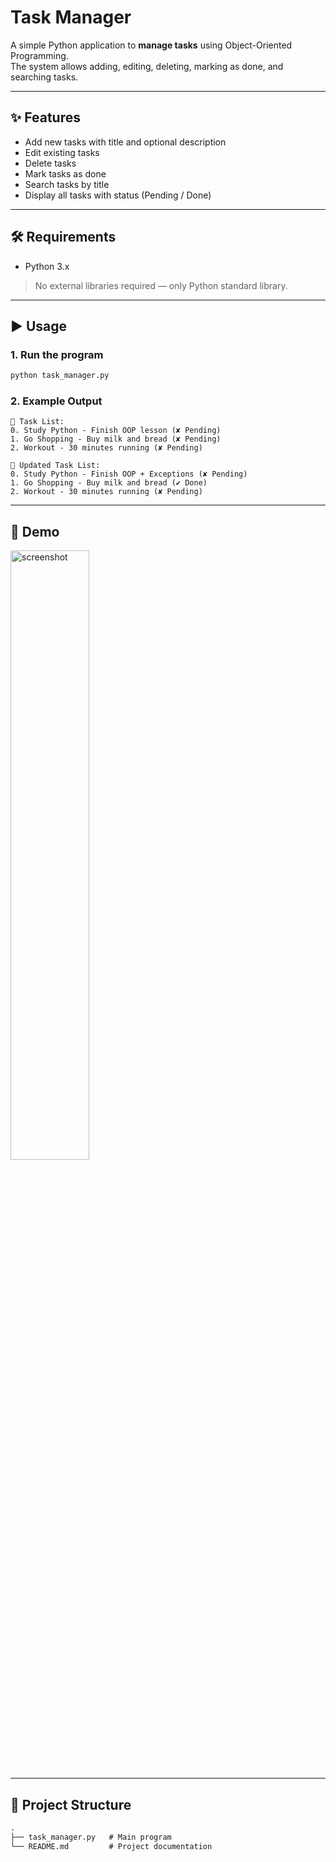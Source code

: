 # Task Manager

A simple Python application to **manage tasks** using Object-Oriented Programming.  
The system allows adding, editing, deleting, marking as done, and searching tasks.

---

## ✨ Features

- Add new tasks with title and optional description
- Edit existing tasks
- Delete tasks
- Mark tasks as done
- Search tasks by title
- Display all tasks with status (Pending / Done)

---

## 🛠 Requirements

- Python 3.x  
> No external libraries required — only Python standard library.

---

## ▶️ Usage

### 1. Run the program
```bash
python task_manager.py
```

### 2. Example Output
```backtick
📌 Task List:
0. Study Python - Finish OOP lesson (✘ Pending)
1. Go Shopping - Buy milk and bread (✘ Pending)
2. Workout - 30 minutes running (✘ Pending)

📌 Updated Task List:
0. Study Python - Finish OOP + Exceptions (✘ Pending)
1. Go Shopping - Buy milk and bread (✔ Done)
2. Workout - 30 minutes running (✘ Pending)
```
---
## 🎥 Demo

<img  alt="screenshot" src="https://github.com/user-attachments/assets/5a8f2f10-6fdd-47c6-99be-cf92095a4260"  width="50%" />

---

## 📂 Project Structure
```markdown
.
├── task_manager.py   # Main program
└── README.md         # Project documentation
```
